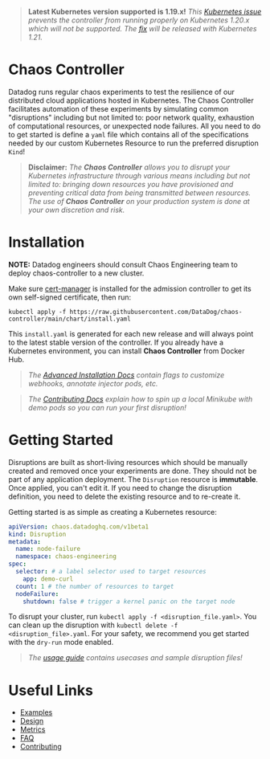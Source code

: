 > **Latest Kubernetes version supported is 1.19.x!** _This [Kubernetes issue](https://github.com/kubernetes/kubernetes/issues/97288") prevents the controller from running properly on Kubernetes 1.20.x which will not be supported. The [fix](https://github.com/kubernetes/kubernetes/pull/97980) will be released with Kubernetes 1.21._

# Chaos Controller

Datadog runs regular chaos experiments to test the resilience of our distributed cloud applications hosted in Kubernetes. The Chaos Controller facilitates automation of these experiments by simulating common "disruptions" including but not limited to: poor network quality, exhaustion of computational resources, or unexpected node failures. All you need to do to get started is define a `yaml` file which contains all of the specifications needed by our custom Kubernetes Resource to run the preferred disruption `Kind`!

> **Disclaimer:**
> _The **Chaos Controller** allows you to disrupt your Kubernetes infrastructure through various means including but not limited to: bringing down resources you have provisioned and preventing critical data from being transmitted between resources. The use of **Chaos Controller** on your production system is done at your own discretion and risk._

# Installation

**NOTE:** Datadog engineers should consult Chaos Engineering team to deploy chaos-controller to a new cluster.

Make sure [cert-manager](https://cert-manager.io/docs/installation/kubernetes/) is installed for the admission controller to get its own self-signed certificate, then run:

```
kubectl apply -f https://raw.githubusercontent.com/DataDog/chaos-controller/main/chart/install.yaml
```

This `install.yaml` is generated for each new release and will always point to the latest stable version of the controller. If you already have a Kubernetes environment, you can install **Chaos Controller** from Docker Hub.

> _The [Advanced Installation Docs](docs/installation.md) contain flags to customize webhooks, annotate injector pods, etc._

> _The [Contributing Docs](CONTRIBUTING.md) explain how to spin up a local Minikube with demo pods so you can run your first disruption!_

# Getting Started

Disruptions are built as short-living resources which should be manually created and removed once your experiments are done. They should not be part of any application deployment. The `Disruption` resource is **immutable**. Once applied, you can't edit it. If you need to change the disruption definition, you need to delete the existing resource and to re-create it.

Getting started is as simple as creating a Kubernetes resource:

```yaml
apiVersion: chaos.datadoghq.com/v1beta1
kind: Disruption
metadata:
  name: node-failure
  namespace: chaos-engineering
spec:
  selector: # a label selector used to target resources
    app: demo-curl
  count: 1 # the number of resources to target
  nodeFailure:
    shutdown: false # trigger a kernel panic on the target node
```

To disrupt your cluster, run `kubectl apply -f <disruption_file.yaml>`. You can clean up the disruption with `kubectl delete -f <disruption_file>.yaml`. For your safety, we recommend you get started with the `dry-run` mode enabled.

> _The [usage guide](docs/usage.md) contains usecases and sample disruption files!_

# Useful Links

* [Examples](docs/usage.md#examples)
* [Design](docs/design.md)
* [Metrics](docs/metrics.md)
* [FAQ](docs/faq.md)
* [Contributing](CONTRIBUTING.md)
